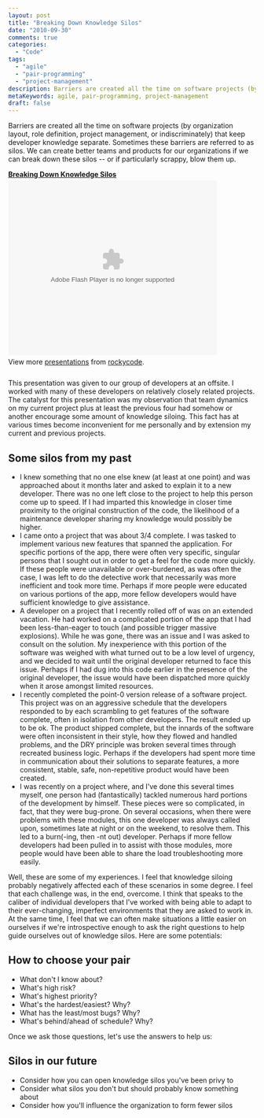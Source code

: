 ```yaml
---
layout: post
title: "Breaking Down Knowledge Silos"
date: "2010-09-30"
comments: true
categories:
  - "Code"
tags:
  - "agile"
  - "pair-programming"
  - "project-management"
description: Barriers are created all the time on software projects (by organization layout, role definition, project management, or indiscriminately) that keep develope
metaKeywords: agile, pair-programming, project-management
draft: false
---
```


Barriers are created all the time on software projects (by organization layout, role definition, project management, or indiscriminately) that keep developer knowledge separate.  Sometimes these barriers are referred to as silos.  We can create better teams and products for our organizations if we can break down these silos -- or if particularly scrappy, blow them up.

<!--more-->

<div style="width:425px" id="__ss_5324753"><strong style="display:block;margin:12px 0 4px"><a href="http://www.slideshare.net/rockycode/breaking-down-knowledge-silos" title="Breaking Down Knowledge Silos">Breaking Down Knowledge Silos</a></strong><object id="__sse5324753" width="425" height="355"><param name="movie" value="http://static.slidesharecdn.com/swf/ssplayer2.swf?doc=breakingdownknowledgesilos-100930104326-phpapp02&rel=0&stripped_title=breaking-down-knowledge-silos&userName=rockycode" /><param name="allowFullScreen" value="true"/><param name="allowScriptAccess" value="always"/><embed name="__sse5324753" src="http://static.slidesharecdn.com/swf/ssplayer2.swf?doc=breakingdownknowledgesilos-100930104326-phpapp02&rel=0&stripped_title=breaking-down-knowledge-silos&userName=rockycode" type="application/x-shockwave-flash" allowscriptaccess="always" allowfullscreen="true" width="425" height="355"></embed></object><div style="padding:5px 0 12px">View more <a href="http://www.slideshare.net/">presentations</a> from <a href="http://www.slideshare.net/rockycode">rockycode</a>.</div></div>

This presentation was given to our group of developers at an offsite.  I worked with many of these developers on relatively closely related projects.  The catalyst for this presentation was my observation that team dynamics on my current project plus at least the previous four had somehow or another encourage some amount of knowledge siloing.  This fact has at various times become inconvenient for me personally and by extension my current and previous projects.  

<h2>Some silos from my past</h2>

<ul>
<li>I knew something that no one else knew (at least at one point) and was approached about it months later and asked to explain it to a new developer.  There was no one left close to the project to help this person come up to speed.  If I had imparted this knowledge in closer time proximity to the original construction of the code, the likelihood of a maintenance developer sharing my knowledge would possibly be higher.</li>

<li>I came onto a project that was about 3/4 complete.  I was tasked to implement various new features that spanned the application.  For specific portions of the app, there were often very specific, singular persons that I sought out in order to get a feel for the code more quickly.  If these people were unavailable or over-burdened, as was often the case, I was left to do the detective work that necessarily was more inefficient and took more time.  Perhaps if more people were educated on various portions of the app, more fellow developers would have sufficient knowledge to give assistance.</li>

<li>A developer on a project that I recently rolled off of was on an extended vacation.  He had worked on a complicated portion of the app that I had been less-than-eager to touch (and possible trigger massive explosions).  While he was gone, there was an issue and I was asked to consult on the solution.  My inexperience with this portion of the software was weighed with what turned out to be a low level of urgency, and we decided to wait until the original developer returned to face this issue.  Perhaps if I had dug into this code earlier in the presence of the original developer, the issue would have been dispatched more quickly when it arose amongst limited resources.</li>

<li>I recently completed the point-0 version release of a software project.  This project was on an aggressive schedule that the developers responded to by each scrambling to get features of the software complete, often in isolation from other developers.  The result ended up to be ok.  The product shipped complete, but the innards of the software were often inconsistent in their style, how they flowed and handled problems, and the DRY principle was broken several times through recreated business logic.  Perhaps if the developers had spent more time in communication about their solutions to separate features, a more consistent, stable, safe, non-repetitive product would have been created.</li>

<li>I was recently on a project where, and I've done this several times myself, one person had (fantastically) tackled numerous hard portions of the development by himself.  These pieces were so complicated, in fact, that they were bug-prone.  On several occasions, when there were problems with these modules, this one developer was always called upon, sometimes late at night or on the weekend, to resolve them.  This led to a burn(-ing, then -nt out) developer.  Perhaps if more fellow developers had been pulled in to assist with those modules, more people would have been able to share the load troubleshooting more easily.</li>
</ul>

Well, these are some of my experiences.  I feel that knowledge siloing probably negatively affected each of these scenarios in some degree.  I feel that each challenge was, in the end, overcome.  I think that speaks to the caliber of individual developers that I've worked with being able to adapt to their ever-changing, imperfect environments that they are asked to work in.  At the same time, I feel that we can often make situations a little easier on ourselves if we're introspective enough to ask the right questions to help guide ourselves out of knowledge silos.  Here are some potentials:

<h2>How to choose your pair</h2>

<ul>
<li>What don't I know about?</li>
<li>What's high risk?</li>
<li>What's highest priority?</li>
<li>What's the hardest/easiest? Why?</li>
<li>What has the least/most bugs? Why?</li>
<li>What's behind/ahead of schedule?  Why?</li>
</ul>

Once we ask those questions, let's use the answers to help us:

<h2>Silos in our future</h2>

<ul>
<li>Consider how you can open knowledge silos you've been privy to</li>
<li>Consider what silos you don't but should probably know something about</li>
<li>Consider how you'll influence the organization to form fewer silos</li>
</ul>

  
